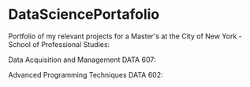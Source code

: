 # DataSciencePortafolio
Portfolio of my relevant projects for a Master's at the City of New York - School of Professional Studies: 

  Data Acquisition and Management DATA 607:


  Advanced Programming Techniques DATA 602:
